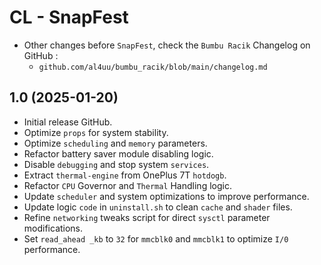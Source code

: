 # CL - SnapFest
- Other changes before `SnapFest`, check the `Bumbu Racik` Changelog on GitHub :
  - `github.com/al4uu/bumbu_racik/blob/main/changelog.md`

## 1.0 (2025-01-20)
- Initial release GitHub.
- Optimize `props` for system stability.
- Optimize `scheduling` and `memory` parameters.
- Refactor battery saver module disabling logic.
- Disable `debugging` and stop system `services`.
- Extract `thermal-engine` from OnePlus 7T `hotdogb`.
- Refactor `CPU` Governor and `Thermal` Handling logic.
- Update `scheduler` and system optimizations to improve performance.
- Update logic `code` in `uninstall.sh` to clean `cache` and `shader` files.
- Refine `networking` tweaks script for direct `sysctl` parameter modifications.
- Set `read_ahead _kb` to `32` for `mmcblk0` and `mmcblk1` to optimize `I/0` performance.
